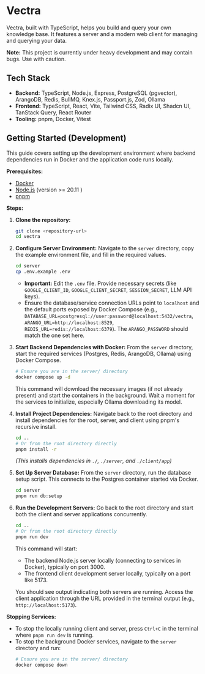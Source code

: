 # Vectra

Vectra, built with TypeScript, helps you build and query your own knowledge base. It features a server and a modern web client for managing and querying your data.

**Note:** This project is currently under heavy development and may contain bugs. Use with caution.

## Tech Stack

- **Backend:** TypeScript, Node.js, Express, PostgreSQL (pgvector), ArangoDB, Redis, BullMQ, Knex.js, Passport.js, Zod, Ollama
- **Frontend:** TypeScript, React, Vite, Tailwind CSS, Radix UI, Shadcn UI, TanStack Query, React Router
- **Tooling:** pnpm, Docker, Vitest

## Getting Started (Development)

This guide covers setting up the development environment where backend dependencies run in Docker and the application code runs locally.

**Prerequisites:**

- [Docker](https://www.docker.com/get-started)
- [Node.js](https://nodejs.org/) (version >= 20.11 )
- [pnpm](https://pnpm.io/installation)

**Steps:**

1.  **Clone the repository:**

    ```bash
    git clone <repository-url>
    cd vectra
    ```

2.  **Configure Server Environment:**
    Navigate to the `server` directory, copy the example environment file, and fill in the required values.

    ```bash
    cd server
    cp .env.example .env
    ```

    - **Important:** Edit the `.env` file. Provide necessary secrets (like `GOOGLE_CLIENT_ID`, `GOOGLE_CLIENT_SECRET`, `SESSION_SECRET`, LLM API keys).
    - Ensure the database/service connection URLs point to `localhost` and the default ports exposed by Docker Compose (e.g., `DATABASE_URL=postgresql://user:password@localhost:5432/vectra`, `ARANGO_URL=http://localhost:8529`, `REDIS_URL=redis://localhost:6379`). The `ARANGO_PASSWORD` should match the one set here.

3.  **Start Backend Dependencies with Docker:**
    From the `server` directory, start the required services (Postgres, Redis, ArangoDB, Ollama) using Docker Compose.

    ```bash
    # Ensure you are in the server/ directory
    docker compose up -d
    ```

    This command will download the necessary images (if not already present) and start the containers in the background. Wait a moment for the services to initialize, especially Ollama downloading its model.

4.  **Install Project Dependencies:**
    Navigate back to the root directory and install dependencies for the root, server, and client using pnpm's recursive install.

    ```bash
    cd ..
    # Or from the root directory directly
    pnpm install -r
    ```

    _(This installs dependencies in `./`, `./server`, and `./client/app`)_

5.  **Set Up Server Database:**
    From the `server` directory, run the database setup script. This connects to the Postgres container started via Docker.

    ```bash
    cd server
    pnpm run db:setup
    ```

6.  **Run the Development Servers:**
    Go back to the root directory and start both the client and server applications concurrently.

    ```bash
    cd ..
    # Or from the root directory directly
    pnpm run dev
    ```

    This command will start:

    - The backend Node.js server locally (connecting to services in Docker), typically on port 3000.
    - The frontend client development server locally, typically on a port like 5173.

    You should see output indicating both servers are running. Access the client application through the URL provided in the terminal output (e.g., `http://localhost:5173`).

**Stopping Services:**

- To stop the locally running client and server, press `Ctrl+C` in the terminal where `pnpm run dev` is running.
- To stop the background Docker services, navigate to the `server` directory and run:
  ```bash
  # Ensure you are in the server/ directory
  docker compose down
  ```
